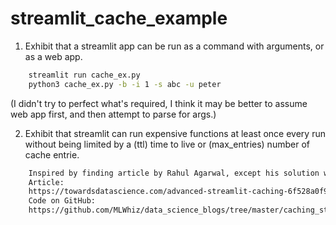 # streamlit_cache_example

1. Exhibit that a streamlit app can be run as a command with arguments, or as a web app.
```sh
    streamlit run cache_ex.py
    python3 cache_ex.py -b -i 1 -s abc -u peter
```
(I didn't try to perfect what's required, I think it may be better to assume web app first, and then attempt to parse for args.)

2. Exhibit that streamlit can run expensive functions at least once every run without being limited by a (ttl) time to live or (max_entries) number of cache entrie.
```sh
    Inspired by finding article by Rahul Agarwal, except his solution was still time based instead of the desired per run basis.
    Article:
    https://towardsdatascience.com/advanced-streamlit-caching-6f528a0f9993
    Code on GitHub:
    https://github.com/MLWhiz/data_science_blogs/tree/master/caching_stream
```